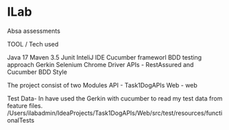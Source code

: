 # ILab
Absa assessments 


TOOL / Tech used

Java 17
Maven 3.5
Junit
InteliJ IDE
Cucumber frameworl
BDD testing approach
Gerkin
Selenium
Chrome Driver
APIs - RestAssured and Cucumber BDD Style


The project consist of two Modules
API - Task1DogAPIs
Web - web

Test Data- In have used the Gerkin with cucumber to read  my test data from feature files. /Users/ilabadmin/IdeaProjects/Task1DogAPIs/Web/src/test/resources/functionalTests


